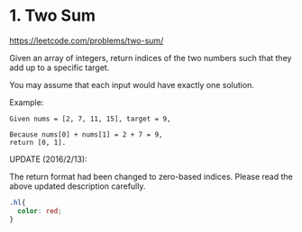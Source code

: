 # 1. Two Sum
https://leetcode.com/problems/two-sum/

Given an array of integers, return indices of the two numbers such that they add up to a specific target.

You may assume that each input would have exactly one solution.

Example:
```
Given nums = [2, 7, 11, 15], target = 9,

Because nums[0] + nums[1] = 2 + 7 = 9,
return [0, 1].
```

<span class="hl">UPDATE (2016/2/13):</span>

The return format had been changed to zero-based indices. Please read the above updated description carefully.

```css
.hl{
  color: red;
}
```
